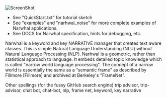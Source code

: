 ﻿![ScreenShot](https://github.com/peterwaksman/Narwhal/blob/master/DOCS/NarwhalInPython.png)


 - See "QuickStart.txt" for tutorial sketch 
 - See "examples" and "narhwal_noise" for more complete examples of Narwhal applications.
 - See DOCS for Narwhal specification, hints for debugging, etc.


Narwhal is a keyword and key NARRATIVE manager that creates text aware classes. This is simple Natural Language Understanding (NLU) without Natural Language Processing (NLP). Narhwal is a geometric, rather than statistical approach to language. It embeds detailed topic knowledge which is called "narrow world language processing". The concept of a narrow world is essentially the same as a “semantic frame” as described by Fillmore [Fillmore] and archived at Berkeley's "FrameNet".

Other spellings (for the fussy GitHub search engine) trip advisor, trip-advisor, chat bot, chat-bot, nlp, frame net, keyword, key narrative
